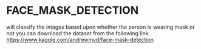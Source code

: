 # FACE_MASK_DETECTION
will classify the images based upon whether the person is wearing mask or not
you can download the dataset from the following link.
https://www.kaggle.com/andrewmvd/face-mask-detection
